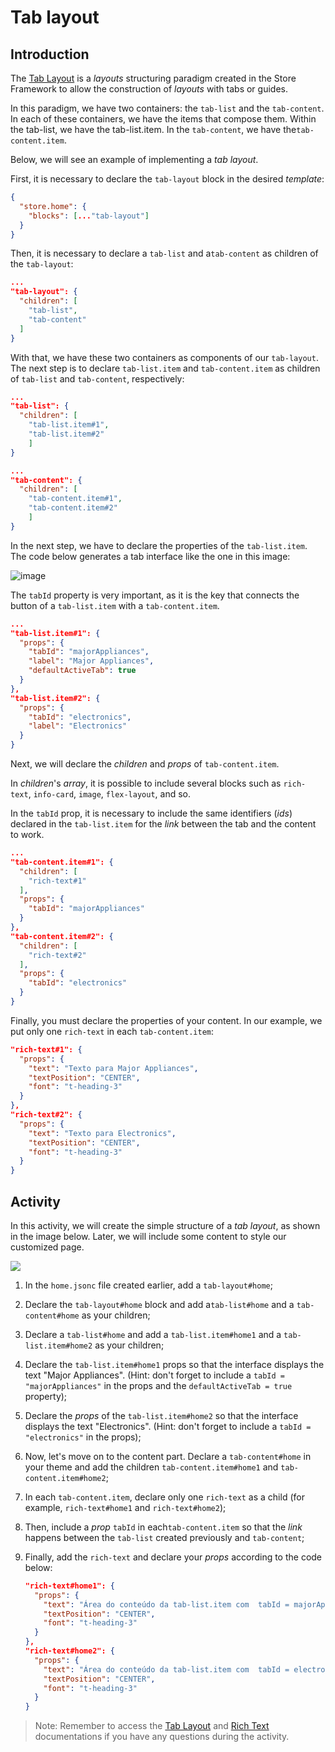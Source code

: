 # Tab layout

## Introduction

The [Tab Layout](https://developers.vtex.com/docs/guides/tab-layout) is a _layouts_ structuring paradigm created in the Store Framework to allow the construction of _layouts_ with tabs or guides.

In this paradigm, we have two containers: the `tab-list` and the `tab-content`. In each of these containers, we have the items that compose them. Within the tab-list, we have the tab-list.item. In the `tab-content`, we have the`tab-content.item`.

Below, we will see an example of implementing a _tab layout_.

First, it is necessary to declare the `tab-layout` block in the desired _template_:

```json
{
  "store.home": {
    "blocks": [..."tab-layout"]
  }
}
```

Then, it is necessary to declare a `tab-list` and a`tab-content` as children of the `tab-layout`:

```json
...
"tab-layout": {
  "children": [
    "tab-list",
    "tab-content"
  ]
}
```

With that, we have these two containers as components of our `tab-layout`. The next step is to declare `tab-list.item` and `tab-content.item` as children of `tab-list` and `tab-content`, respectively:

```json
...
"tab-list": {
  "children": [
    "tab-list.item#1",
    "tab-list.item#2"
    ]
}
```

```json
...
"tab-content": {
  "children": [
    "tab-content.item#1",
    "tab-content.item#2"
    ]
}
```

In the next step, we have to declare the properties of the `tab-list.item`. The code below generates a tab interface like the one in this image:

![image](https://user-images.githubusercontent.com/18701182/90059099-076f0c00-dcb9-11ea-918d-664761c34f3a.png)

The `tabId` property is very important, as it is the key that connects the button of a `tab-list.item` with a `tab-content.item`.

```json
...
"tab-list.item#1": {
  "props": {
    "tabId": "majorAppliances",
    "label": "Major Appliances",
    "defaultActiveTab": true
  }
},
"tab-list.item#2": {
  "props": {
    "tabId": "electronics",
    "label": "Electronics"
  }
}
```

Next, we will declare the _children_ and _props_ of `tab-content.item`.

In _children_'s _array_, it is possible to include several blocks such as `rich-text`, `info-card`, `image`, `flex-layout`, and so.

In the `tabId` prop, it is necessary to include the same identifiers (_ids_) declared in the `tab-list.item` for the _link_ between the tab and the content to work.

```json
...
"tab-content.item#1": {
  "children": [
    "rich-text#1"
  ],
  "props": {
    "tabId": "majorAppliances"
  }
},
"tab-content.item#2": {
  "children": [
    "rich-text#2"
  ],
  "props": {
    "tabId": "electronics"
  }
}
```

Finally, you must declare the properties of your content. In our example, we put only one `rich-text` in each `tab-content.item`:

```json
"rich-text#1": {
  "props": {
    "text": "Texto para Major Appliances",
    "textPosition": "CENTER",
    "font": "t-heading-3"
  }
},
"rich-text#2": {
  "props": {
    "text": "Texto para Electronics",
    "textPosition": "CENTER",
    "font": "t-heading-3"
  }
}
```

## Activity

In this activity, we will create the simple structure of a _tab layout_, as shown in the image below. Later, we will include some content to style our customized page.

![](https://appliancetheme.vteximg.com.br/arquivos/tarefa-tab-layout.png)

1. In the `home.jsonc` file created earlier, add a `tab-layout#home`;
2. Declare the `tab-layout#home` block and add a`tab-list#home` and a `tab-content#home` as your children;
3. Declare a `tab-list#home` and add a `tab-list.item#home1` and a `tab-list.item#home2` as your children;
4. Declare the `tab-list.item#home1` props so that the interface displays the text "Major Appliances". (Hint: don't forget to include a `tabId = "majorAppliances"` in the props and the `defaultActiveTab = true` property);
5. Declare the _props_ of the `tab-list.item#home2` so that the interface displays the text "Electronics". (Hint: don't forget to include a `tabId = "electronics"` in the props);
6. Now, let's move on to the content part. Declare a `tab-content#home` in your theme and add the children `tab-content.item#home1` and `tab-content.item#home2`;
7. In each `tab-content.item`, declare only one `rich-text` as a child (for example, `rich-text#home1` and `rich-text#home2`);
8. Then, include a _prop_ `tabId` in each`tab-content.item` so that the _link_ happens between the `tab-list` created previously and `tab-content`;
9. Finally, add the `rich-text` and declare your _props_ according to the code below:

   ```json
   "rich-text#home1": {
     "props": {
       "text": "Área do conteúdo da tab-list.item com  tabId = majorAppliances",
       "textPosition": "CENTER",
       "font": "t-heading-3"
     }
   },
   "rich-text#home2": {
     "props": {
       "text": "Área do conteúdo da tab-list.item com  tabId = electronics",
       "textPosition": "CENTER",
       "font": "t-heading-3"
     }
   }
   ```

> Note: Remember to access the [Tab Layout](https://developers.vtex.com/docs/guides/tab-layout) and [Rich Text](https://developers.vtex.com/docs/guides/vtex-rich-text) documentations if you have any questions during the activity.
